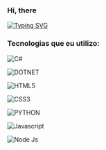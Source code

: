 ### Hi, there
[![Typing SVG](https://readme-typing-svg.demolab.com?font=lucila+console&pause=1000&color=F7F7F7&center=verdadeiro&vCenter=verdadeiro&repeat=verdadeiro&width=435&lines=hi%2C+there!;i'm+sara+and...;i'm+%F0%9F%94%99%F0%9F%94%9A+developer+)](https://git.io/typing-svg)

### Tecnologias que eu utilizo:
![C#](https://img.shields.io/badge/-cSharp-0D1117?style=for-the-badge&logo=csharp&logoColor=239120&labelColor=0D1117)&nbsp; 

![DOTNET](https://img.shields.io/badge/-.net-0D1117?style=for-the-badge&logo=dotnet&logoColor=31A8FF&labelColor=0D1117)&nbsp; 

![HTML5](https://img.shields.io/badge/-html5-0D1117?style=for-the-badge&logo=html5&logoColor=orange&labelColor=0D1117)&nbsp; 

![CSS3](https://img.shields.io/badge/-CSS-0D1117?style=for-the-badge&logo=CSS3&logoColor=1572B6&labelColor=0D1117)&nbsp;

![PYTHON](https://img.shields.io/badge/-python-0D1117?style=for-the-badge&logo=python&logoColor=31A8FF&labelColor=0D1117)&nbsp; 

![Javascript](https://img.shields.io/badge/-javascript-0D1117?style=for-the-badge&logo=javascript&logoColor=ecd23b&labelColor=0D1117)&nbsp;

![Node Js](https://img.shields.io/badge/-node_js-0D1117?style=for-the-badge&logo=node.js&logoColor=339933&labelColor=0D1117)&nbsp;


